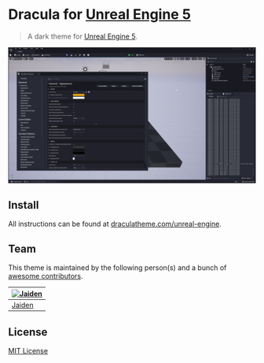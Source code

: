 # Dracula for [Unreal Engine 5](https://www.unrealengine.com/en-US/unreal-engine-5)

> A dark theme for [Unreal Engine 5](https://www.unrealengine.com/en-US/unreal-engine-5).

![Screenshot](./screenshot.png)

## Install

All instructions can be found at [draculatheme.com/unreal-engine](https://draculatheme.com/unreal-engine).

## Team

This theme is maintained by the following person(s) and a bunch of [awesome contributors](https://github.com/dracula/unreal-engine/graphs/contributors).

[![Jaiden](https://github.com/jaiden-d.png?size=100)](https://github.com/jaiden-d) |
--- |
[Jaiden](https://github.com/jaiden-d) |

## License

[MIT License](./LICENSE)
